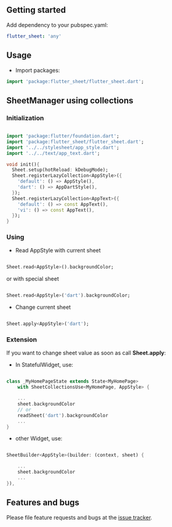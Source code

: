 ## Getting started

Add dependency to your pubspec.yaml:

```yaml
flutter_sheet: 'any'
```

## Usage

- Import packages:

```dart
import 'package:flutter_sheet/flutter_sheet.dart';
```

## SheetManager using collections

### Initialization

```dart

import 'package:flutter/foundation.dart';
import 'package:flutter_sheet/flutter_sheet.dart';
import '../../stylesheet/app_style.dart';
import '../../text/app_text.dart';

void init(){
  Sheet.setup(hotReload: kDebugMode);
  Sheet.registerLazyCollection<AppStyle>({
    'default': () => AppStyle(),
    'dart': () => AppDartStyle(),
  });
  Sheet.registerLazyCollection<AppText>({
    'default': () => const AppText(),
    'vi': () => const AppText(),
  });
}
```
### Using

- Read AppStyle with current sheet

```dart

Sheet.read<AppStyle>().backgroundColor;
```
or with special sheet

```dart

Sheet.read<AppStyle>('dart').backgroundColor;
```

- Change current sheet

```dart

Sheet.apply<AppStyle>('dart');
```

### Extension

If you want to change sheet value as soon as call **Sheet.apply**:

- In StatefulWidget, use:

```dart

class _MyHomePageState extends State<MyHomePage>
    with SheetCollectionsUse<MyHomePage, AppStyle> {

    ...
    sheet.backgroundColor
    // or
    readSheet('dart').backgroundColor
    ...
}
```

- other Widget, use:

```dart

SheetBuilder<AppStyle>(builder: (context, sheet) {

    ...
    sheet.backgroundColor
    ...
}),
```

## Features and bugs

Please file feature requests and bugs at the [issue tracker](https://github.com/sonnts996/flutter_sheet/issues).